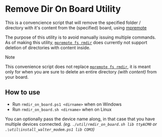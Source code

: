 # Remove Dir On Board Utility

This is a convencience script that will remove
the specified folder / directory with it's content from the (specified) board,
using
[mpremote](https://docs.micropython.org/en/latest/reference/mpremote.html)

The purpose of this utility is to avoid manually issuing multiple commands.
As of making this utility,
[`mpremote fs rmdir`](https://docs.micropython.org/en/latest/reference/mpremote.html#mpremote-command-fs) does currently not support deletion of directories with content inside.

> [!NOTE]
> This convenience script does not replace
> [`mpremote fs rmdir`](https://docs.micropython.org/en/latest/reference/mpremotehtml#mpremote-command-fs),
> it is meant only for when you are sure to delete
> an entire directory _(with content)_ from your board.

## How to use

- Run `rmdir_on_board.ps1 <dirname>` when on Windows
- Run `rmdir_on_board.sh <dirname>` when on Linux

You can optionally pass the device name along,
in that case that you have multiple devices connected.
_(eg. `./util/rmdir_on_board.sh lib ttyACM0` or
`.\util\install_walter_modem.ps1 lib COM3`)_
